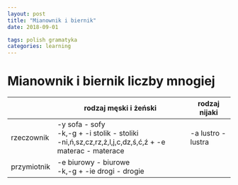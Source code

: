```yaml
---
layout: post
title: "Mianownik i biernik"
date: 2018-09-01

tags: polish gramatyka
categories: learning
---
```

# Mianownik i biernik liczby mnogiej

||rodzaj męski i żeński|rodzaj nijaki|
|-|-|-|
|rzeczownik|-y sofa - sofy<br>-k,-g + -i stolik - stoliki<br>-ni,ń,sz,cz,rz,ż,l,j,c,dz,ś,ć,ź + -e materac - materace|-a lustro - lustra|
|przymiotnik|-e biurowy - biurowe<br>-k,-g + -ie drogi - drogie||

